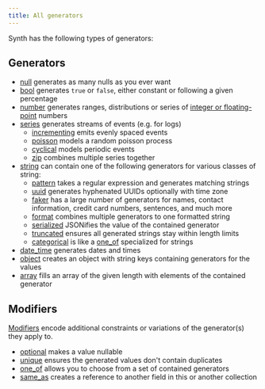 ```yaml
---
title: All generators
---
```


Synth has the following types of generators:

## Generators

* [null](null) generates as many nulls as you ever want
* [bool](bool) generates `true` or `false`, either constant or
following a given percentage
* [number](number) generates ranges, distributions or series of
[integer or floating-point](number#subtype) numbers
* [series](series) generates streams of events (e.g. for logs)
  * [incrementing](series#incrementing) emits evenly spaced events
  * [poisson](series#poisson) models a random poisson process
  * [cyclical](series#cyclical) models periodic events
  * [zip](series#zip) combines multiple series together
* [string](string) can contain one of the following generators for
various classes of string:
  * [pattern](string#pattern) takes a regular expression and
  generates matching strings
  * [uuid](string#uuid) generates hyphenated UUIDs
  optionally with time zone
  * [faker](string#faker) has a large number of generators for names,
  contact information, credit card numbers, sentences, and much more
  * [format](string#format) combines multiple generators to one
  formatted string
  * [serialized](string#serialized) JSONifies the value of the
  contained generator
  * [truncated](string#truncated) ensures all generated strings stay
  within length limits
  * [categorical](string#categorical) is like a
  [one_of](one-of) specialized for strings
* [date_time](date-time) generates dates and times
* [object](object) creates an object with string keys containing
generators for the values
* [array](array) fills an array of the given length with elements of
the contained generator

## Modifiers

[Modifiers](modifiers) encode additional constraints or variations of the generator(s) they apply to.

* [optional](modifiers#optional) makes a value nullable
* [unique](modifiers#unique) ensures the generated values don't contain
  duplicates
* [one_of](one-of) allows you to choose from a set of contained
  generators
* [same_as](same-as) creates a reference to another field in this or
  another collection